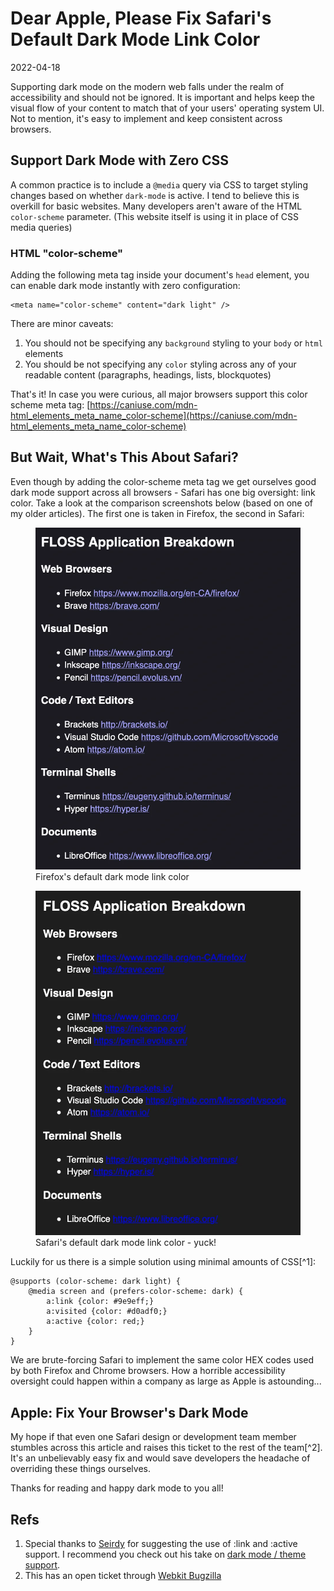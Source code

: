 # Dear Apple, Please Fix Safari's Default Dark Mode Link Color

2022-04-18

Supporting dark mode on the modern web falls under the realm of accessibility and should not be ignored. It is important and helps keep the visual flow of your content to match that of your users' operating system UI. Not to mention, it's easy to implement and keep consistent across browsers.

## Support Dark Mode with Zero CSS

A common practice is to include a `@media` query via CSS to target styling changes based on whether `dark-mode` is active. I tend to believe this is overkill for basic websites. Many developers aren't aware of the HTML `color-scheme` parameter. (This website itself is using it in place of CSS media queries)

### HTML "color-scheme"

Adding the following meta tag inside your document's `head` element, you can enable dark mode instantly with zero configuration:


    <meta name="color-scheme" content="dark light" />


There are minor caveats:

1. You should not be specifying any `background` styling to your `body` or `html` elements
2. You should be not specifying any `color` styling across any of your readable content (paragraphs, headings, lists, blockquotes)

That's it! In case you were curious, all major browsers support this color scheme meta tag: [https://caniuse.com/mdn-html_elements_meta_name_color-scheme](https://caniuse.com/mdn-html_elements_meta_name_color-scheme)

## But Wait, What's This About Safari?

Even though by adding the color-scheme meta tag we get ourselves good dark mode support across all browsers - Safari has one big oversight: link color. Take a look at the comparison screenshots below (based on one of my older articles). The first one is taken in Firefox, the second in Safari:

<figure>
<img src="/public/images/firefox-dark-mode.webp" alt="Firefox dark mode example">
<figcaption>Firefox's default dark mode link color</figcaption>
</figure>

<figure>
<img src="/public/images/safari-dark-mode.webp" alt="Safari dark mode example">
<figcaption>Safari's default dark mode link color - yuck!</figcaption>
</figure>

Luckily for us there is a simple solution using minimal amounts of CSS[^1]:


    @supports (color-scheme: dark light) {
        @media screen and (prefers-color-scheme: dark) {
            a:link {color: #9e9eff;}
            a:visited {color: #d0adf0;}
            a:active {color: red;}
        }
    }


We are brute-forcing Safari to implement the same color HEX codes used by both Firefox and Chrome browsers. How a horrible accessibility oversight could happen within a company as large as Apple is astounding...

## Apple: Fix Your Browser's Dark Mode

My hope if that even one Safari design or development team member stumbles across this article and raises this ticket to the rest of the team[^2]. It's an unbelievably easy fix and would save developers the headache of overriding these things ourselves.

Thanks for reading and happy dark mode to you all!

## Refs

1. Special thanks to [Seirdy](https://seirdy.one/) for suggesting the use of :link and :active support. I recommend you check out his take on [dark mode / theme support](https://seirdy.one/2020/11/23/website-best-practices.html#dark-themes).
2. This has an open ticket through [Webkit Bugzilla](https://bugs.webkit.org/show_bug.cgi?id=209851)
